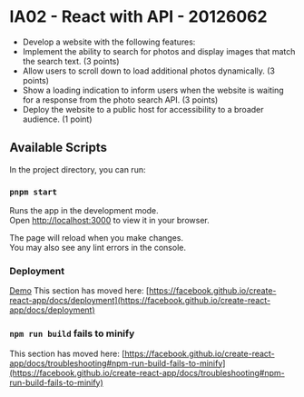 # IA02 - React with API - 20126062

- Develop a website with the following features:
- Implement the ability to search for photos and display images that match the search text. (3 points)
- Allow users to scroll down to load additional photos dynamically. (3 points)
- Show a loading indication to inform users when the website is waiting for a response from the photo search API. (3 points)
- Deploy the website to a public host for accessibility to a broader audience. (1 point)

## Available Scripts

In the project directory, you can run:

### `pnpm start`

Runs the app in the development mode.\
Open [http://localhost:3000](http://localhost:3000) to view it in your browser.

The page will reload when you make changes.\
You may also see any lint errors in the console.

### Deployment
[Demo](https://20126062-search-photos.vercel.app/)
This section has moved here: [https://facebook.github.io/create-react-app/docs/deployment](https://facebook.github.io/create-react-app/docs/deployment)

### `npm run build` fails to minify

This section has moved here: [https://facebook.github.io/create-react-app/docs/troubleshooting#npm-run-build-fails-to-minify](https://facebook.github.io/create-react-app/docs/troubleshooting#npm-run-build-fails-to-minify)
